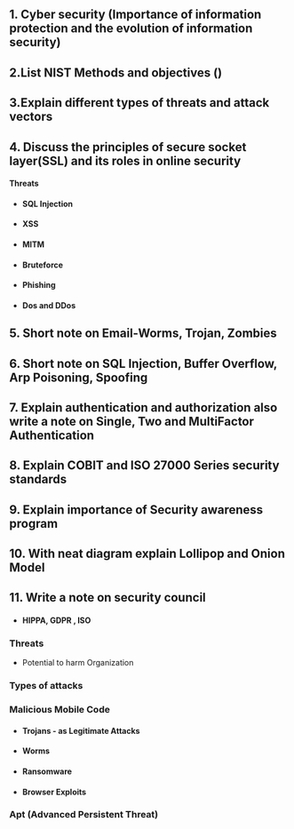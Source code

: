 ## 1. Cyber security (Importance of information protection and the evolution of information security)
## 2.List NIST Methods and objectives ()
## 3.Explain different types of threats and attack vectors
## 4. Discuss the principles of secure socket layer(SSL) and its roles in online security
#### Threats
  - #### SQL Injection
  - #### XSS
  - #### MITM
  - #### Bruteforce
  - #### Phishing
  - #### Dos and DDos 
  
## 5. Short note on Email-Worms, Trojan,  Zombies
## 6. Short note on SQL Injection, Buffer Overflow, Arp Poisoning, Spoofing
## 7.  Explain authentication and authorization also write a note on Single, Two and MultiFactor Authentication
## 8. Explain COBIT and ISO 27000 Series security standards
## 9. Explain importance of Security awareness program 
## 10. With neat diagram explain Lollipop and Onion Model

## 11. Write a note on security council 
- #### HIPPA, GDPR , ISO



### Threats
- Potential to harm Organization

### Types of attacks
### Malicious Mobile Code
- #### Trojans - as Legitimate Attacks
- #### Worms
- #### Ransomware
- #### Browser Exploits

### Apt (Advanced Persistent Threat)

